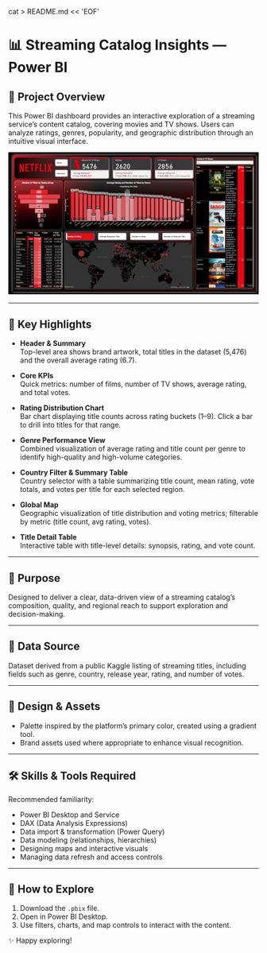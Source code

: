 cat > README.md << 'EOF'
# 📊 Streaming Catalog Insights — Power BI

## 🎯 Project Overview
This Power BI dashboard provides an interactive exploration of a streaming service’s content catalog, covering movies and TV shows. Users can analyze ratings, genres, popularity, and geographic distribution through an intuitive visual interface.

![banner](https://github.com/Laoode/Netflix_Analytics-PowerBI/blob/main/Banner.png)

---

## 🧩 Key Highlights

- **Header & Summary**  
  Top-level area shows brand artwork, total titles in the dataset (5,476) and the overall average rating (6.7).

- **Core KPIs**  
  Quick metrics: number of films, number of TV shows, average rating, and total votes.

- **Rating Distribution Chart**  
  Bar chart displaying title counts across rating buckets (1–9). Click a bar to drill into titles for that range.

- **Genre Performance View**  
  Combined visualization of average rating and title count per genre to identify high-quality and high-volume categories.

- **Country Filter & Summary Table**  
  Country selector with a table summarizing title count, mean rating, vote totals, and votes per title for each selected region.

- **Global Map**  
  Geographic visualization of title distribution and voting metrics; filterable by metric (title count, avg rating, votes).

- **Title Detail Table**  
  Interactive table with title-level details: synopsis, rating, and vote count.

---

## 📌 Purpose
Designed to deliver a clear, data-driven view of a streaming catalog’s composition, quality, and regional reach to support exploration and decision-making.

---

## 📂 Data Source
Dataset derived from a public Kaggle listing of streaming titles, including fields such as genre, country, release year, rating, and number of votes.

---

## 🎨 Design & Assets
- Palette inspired by the platform’s primary color, created using a gradient tool.
- Brand assets used where appropriate to enhance visual recognition.

---

## 🛠️ Skills & Tools Required
Recommended familiarity:
- Power BI Desktop and Service
- DAX (Data Analysis Expressions)
- Data import & transformation (Power Query)
- Data modeling (relationships, hierarchies)
- Designing maps and interactive visuals
- Managing data refresh and access controls

---

## 🚀 How to Explore
1. Download the `.pbix` file.  
2. Open in Power BI Desktop.  
3. Use filters, charts, and map controls to interact with the content.

✨ Happy exploring!

